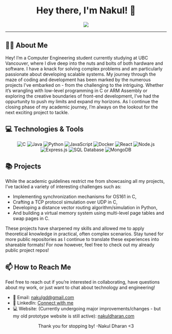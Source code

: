 <!-- Dynamic Greeting -->
<h1 align="center">Hey there, I'm Nakul! 👋</h1>
<p align="center">
  <a href="https://github.com/NakulGD">
    <img src="https://readme-typing-svg.herokuapp.com?lines=Computer+Engineering+Student;Eager+Developer+and+Innovator;Perpetually+Exploring+New+Tech&center=true&width=380&height=45">
  </a>
</p>

<hr>

<!-- Brief Introduction -->
## 🙋‍♂️ About Me
Hey! I’m a Computer Engineering student currently studying at UBC Vancouver, where I dive deep into the nuts and bolts of both hardware and software. I have a knack for solving complex problems and am particularly passionate about developing scalable systems. My journey through the maze of coding and development has been marked by the numerous projects I’ve embarked on - from the challenging to the intriguing. Whether it’s wrangling with low-level programming in C or ARM Assembly or exploring the creative boundaries of front-end development, I’ve had the oppurtunity to push my limits and expand my horizons. As I continue the closing phase of my academic journey, I’m always on the lookout for the next exciting project to tackle.

<!-- Skills Badges -->
## 💻 Technologies & Tools
<p align="center">
  <!-- C -->
  <img alt="C" src="https://img.icons8.com/color/48/000000/c-programming.png"/>
  <!-- Java -->
  <img alt="Java" src="https://img.icons8.com/color/48/000000/java-coffee-cup-logo.png"/>
  <!-- Python -->
  <img alt="Python" src="https://img.icons8.com/color/48/000000/python.png"/>
  <!-- JavaScript -->
  <img alt="JavaScript" src="https://img.icons8.com/color/48/000000/javascript.png"/>
  <!-- Docker -->
  <img alt="Docker" src="https://img.icons8.com/color/48/000000/docker.png"/>
  <!-- React -->
  <img alt="React" src="https://img.icons8.com/color/48/000000/react-native.png"/>
  <!-- Node.js -->
  <img alt="Node.js" src="https://img.icons8.com/color/48/000000/nodejs.png"/>
  <!-- Express.js -->
  <img alt="Express.js" src="https://img.icons8.com/color/48/000000/express.png"/>
  <!-- SQL Database -->
  <img alt="SQL Database" src="https://img.icons8.com/color/48/000000/database.png"/>
  <!-- MongoDB -->
  <img alt="MongoDB" src="https://img.icons8.com/color/48/000000/mongodb.png"/>
</p>

<!-- Projects Section -->
## 📚 Projects
While the academic guidelines restrict me from showcasing all my projects, I’ve tackled a variety of interesting challenges such as:
- Implementing synchronization mechanisms for OS161 in C,
- Crafting a TCP protocol simulation over UDP in C,
- Developing a distance vector routing algorithm/simulation in Python,
- And building a virtual memory system using multi-level page tables and swap pages in C.

These projects have sharpened my skills and allowed me to apply theoretical knowledge in practical, often complex scenarios. Stay tuned for more public repositories as I continue to translate these experiences into shareable formats! For now however, feel free to check out my already public project repos!

<!-- How to Reach Me -->
## 📫 How to Reach Me
Feel free to reach out if you’re interested in collaborating, have questions about my work, or just want to chat about technology and engineering!
- 💌 Email: [nakulgd@gmail.com](mailto:nakulgd@gmail.com)
- 🔗 LinkedIn: [Connect with me](https://www.linkedin.com/in/nakuldharan)
- 💻 Website: (Currently undergoing major improvements/changes - but my old prototype website is still active): [nakuldharan.com](https://www.nakuldharan.com/)

<!-- Footer -->
<footer align="center">
  <p>Thank you for stopping by! -Nakul Dharan <3</p>
</footer>
